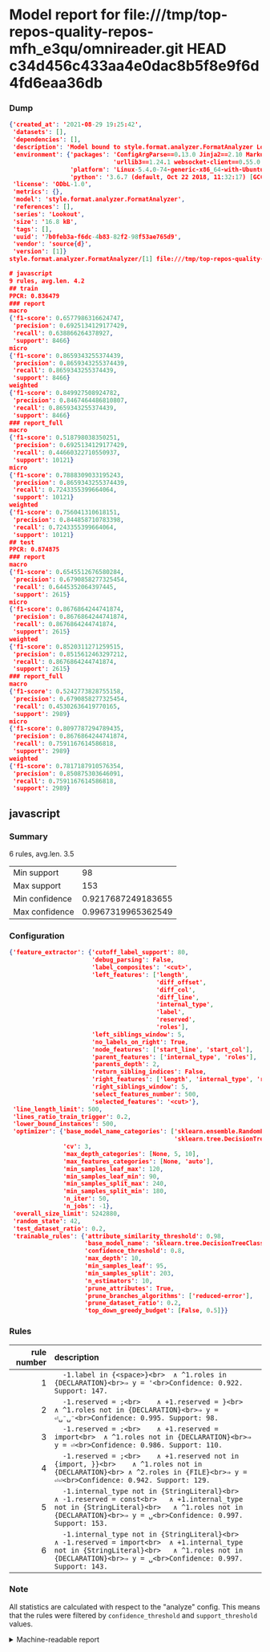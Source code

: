 # Model report for file:///tmp/top-repos-quality-repos-mfh_e3qu/omnireader.git HEAD c34d456c433aa4e0dac8b5f8e9f6d4fd6eaa36db

### Dump

```json
{'created_at': '2021-08-29 19:25:42',
 'datasets': [],
 'dependencies': [],
 'description': 'Model bound to style.format.analyzer.FormatAnalyzer Lookout analyzer.',
 'environment': {'packages': 'ConfigArgParse==0.13.0 Jinja2==2.10 MarkupSafe==1.1.1 PyStemmer==1.3.0 PyYAML==5.1 Pympler==0.5 SQLAlchemy==1.2.10 SQLAlchemy-Utils==0.33.3 asdf==2.3.2 bblfsh==2.12.7 boto==2.49.0 boto3==1.9.130 botocore==1.12.130 cachetools==2.0.1 certifi==2019.3.9 chardet==3.0.4 clint==0.5.1 docker==3.7.0 docker-pycreds==0.4.0 dulwich==0.19.11 grpcio==1.19.0 grpcio-tools==1.19.0 humanfriendly==4.16.1 humanize==0.5.1 idna==2.8 jmespath==0.9.4 jsonschema==2.6.0 lookout-sdk==0.4.1 lookout-sdk-ml==0.19.0 lookout-style==0.2.0 lz4==2.1.6 modelforge==0.12.1 numpy==1.16.2 packaging==19.0 pandas==0.22.0 pip==19.0.3 protobuf==3.7.0 psycopg2-binary==2.7.5 pygtrie==2.3 pyparsing==2.3.1 python-dateutil==2.8.0 python-igraph==0.7.1.post6 pytz==2019.1 requests==2.21.0 requirements-parser==0.2.0 scikit-learn==0.20.1 scikit-optimize==0.5.2 scipy==1.2.1 semantic-version==2.6.0 setuptools==40.8.0 six==1.12.0 smart-open==1.8.1 sourced-ml==0.8.2 spdx==2.5.0 stringcase==1.2.0 tabulate==0.8.2 tqdm==4.31.1 '
                             'urllib3==1.24.1 websocket-client==0.55.0 xxhash==1.3.0',
                 'platform': 'Linux-5.4.0-74-generic-x86_64-with-Ubuntu-18.04-bionic',
                 'python': '3.6.7 (default, Oct 22 2018, 11:32:17) [GCC 8.2.0]'},
 'license': 'ODbL-1.0',
 'metrics': {},
 'model': 'style.format.analyzer.FormatAnalyzer',
 'references': [],
 'series': 'Lookout',
 'size': '16.8 kB',
 'tags': [],
 'uuid': '7b0feb3a-f6dc-4b83-82f2-98f53ae765d9',
 'vendor': 'source{d}',
 'version': [1]}
style.format.analyzer.FormatAnalyzer/[1] file:///tmp/top-repos-quality-repos-mfh_e3qu/omnireader.git c34d456c433aa4e0dac8b5f8e9f6d4fd6eaa36db

# javascript
9 rules, avg.len. 4.2
## train
PPCR: 0.836479
### report
macro
{'f1-score': 0.6577986316624747,
 'precision': 0.6925134129177429,
 'recall': 0.638866264378927,
 'support': 8466}
micro
{'f1-score': 0.8659343255374439,
 'precision': 0.8659343255374439,
 'recall': 0.8659343255374439,
 'support': 8466}
weighted
{'f1-score': 0.849927508924782,
 'precision': 0.8467464486810807,
 'recall': 0.8659343255374439,
 'support': 8466}
### report_full
macro
{'f1-score': 0.518798038350251,
 'precision': 0.6925134129177429,
 'recall': 0.44660322710550937,
 'support': 10121}
micro
{'f1-score': 0.7888309033195243,
 'precision': 0.8659343255374439,
 'recall': 0.7243355399664064,
 'support': 10121}
weighted
{'f1-score': 0.756041310618151,
 'precision': 0.844858710783398,
 'recall': 0.7243355399664064,
 'support': 10121}
## test
PPCR: 0.874875
### report
macro
{'f1-score': 0.6545512676580284,
 'precision': 0.6790858277325454,
 'recall': 0.6445352064397445,
 'support': 2615}
micro
{'f1-score': 0.8676864244741874,
 'precision': 0.8676864244741874,
 'recall': 0.8676864244741874,
 'support': 2615}
weighted
{'f1-score': 0.8520311271259515,
 'precision': 0.8515612463297212,
 'recall': 0.8676864244741874,
 'support': 2615}
### report_full
macro
{'f1-score': 0.5242773828755158,
 'precision': 0.6790858277325454,
 'recall': 0.45302636419770165,
 'support': 2989}
micro
{'f1-score': 0.8097787294789435,
 'precision': 0.8676864244741874,
 'recall': 0.7591167614586818,
 'support': 2989}
weighted
{'f1-score': 0.7817187910576354,
 'precision': 0.850875303646091,
 'recall': 0.7591167614586818,
 'support': 2989}
```

## javascript
### Summary
6 rules, avg.len. 3.5

| | |
|-|-|
|Min support|98|
|Max support|153|
|Min confidence|0.9217687249183655|
|Max confidence|0.9967319965362549|

### Configuration

```json
{'feature_extractor': {'cutoff_label_support': 80,
                       'debug_parsing': False,
                       'label_composites': '<cut>',
                       'left_features': ['length',
                                         'diff_offset',
                                         'diff_col',
                                         'diff_line',
                                         'internal_type',
                                         'label',
                                         'reserved',
                                         'roles'],
                       'left_siblings_window': 5,
                       'no_labels_on_right': True,
                       'node_features': ['start_line', 'start_col'],
                       'parent_features': ['internal_type', 'roles'],
                       'parents_depth': 2,
                       'return_sibling_indices': False,
                       'right_features': ['length', 'internal_type', 'reserved', 'roles'],
                       'right_siblings_window': 5,
                       'select_features_number': 500,
                       'selected_features': '<cut>'},
 'line_length_limit': 500,
 'lines_ratio_train_trigger': 0.2,
 'lower_bound_instances': 500,
 'optimizer': {'base_model_name_categories': ['sklearn.ensemble.RandomForestClassifier',
                                              'sklearn.tree.DecisionTreeClassifier'],
               'cv': 3,
               'max_depth_categories': [None, 5, 10],
               'max_features_categories': [None, 'auto'],
               'min_samples_leaf_max': 120,
               'min_samples_leaf_min': 90,
               'min_samples_split_max': 240,
               'min_samples_split_min': 180,
               'n_iter': 50,
               'n_jobs': -1},
 'overall_size_limit': 5242880,
 'random_state': 42,
 'test_dataset_ratio': 0.2,
 'trainable_rules': {'attribute_similarity_threshold': 0.98,
                     'base_model_name': 'sklearn.tree.DecisionTreeClassifier',
                     'confidence_threshold': 0.8,
                     'max_depth': 10,
                     'min_samples_leaf': 95,
                     'min_samples_split': 203,
                     'n_estimators': 10,
                     'prune_attributes': True,
                     'prune_branches_algorithms': ['reduced-error'],
                     'prune_dataset_ratio': 0.2,
                     'top_down_greedy_budget': [False, 0.5]}}
```

### Rules

| rule number | description |
|----:|:-----|
| 1 | `  -1.label in {<space>}<br>	∧ ^1.roles in {DECLARATION}<br>⇒ y = '<br>Confidence: 0.922. Support: 147.` |
| 2 | `  -1.reserved = ;<br>	∧ +1.reserved = }<br>	∧ ^1.roles not in {DECLARATION}<br>⇒ y = ⏎␣⁻␣⁻<br>Confidence: 0.995. Support: 98.` |
| 3 | `  -1.reserved = ;<br>	∧ +1.reserved = import<br>	∧ ^1.roles not in {DECLARATION}<br>⇒ y = ⏎<br>Confidence: 0.986. Support: 110.` |
| 4 | `  -1.reserved = ;<br>	∧ +1.reserved not in {import, }}<br>	∧ ^1.roles not in {DECLARATION}<br>	∧ ^2.roles in {FILE}<br>⇒ y = ⏎⏎<br>Confidence: 0.942. Support: 129.` |
| 5 | `  -1.internal_type not in {StringLiteral}<br>	∧ -1.reserved = const<br>	∧ +1.internal_type not in {StringLiteral}<br>	∧ ^1.roles not in {DECLARATION}<br>⇒ y = ␣<br>Confidence: 0.997. Support: 153.` |
| 6 | `  -1.internal_type not in {StringLiteral}<br>	∧ -1.reserved = import<br>	∧ +1.internal_type not in {StringLiteral}<br>	∧ ^1.roles not in {DECLARATION}<br>⇒ y = ␣<br>Confidence: 0.997. Support: 143.` |

### Note
All statistics are calculated with respect to the "analyze" config. This means that the rules were filtered by
`confidence_threshold` and `support_threshold` values.

<details>
    <summary>Machine-readable report</summary>
```json
{"javascript": {"avg_rule_len": 3.5, "max_conf": 0.9967319965362549, "max_support": 153, "min_conf": 0.9217687249183655, "min_support": 98, "num_rules": 6}}
```
</details>
